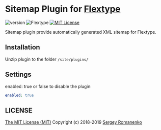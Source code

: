 # Sitemap Plugin for [Flextype](http://flextype.org/)
![version](https://img.shields.io/badge/version-1.6.0-brightgreen.svg?style=flat-square "Version")
![Flextype](https://img.shields.io/badge/Flextype-0.9.4-green.svg?style=flat-square "Flextype Version")
[![MIT License](https://img.shields.io/badge/license-MIT-blue.svg?style=flat-square)](https://github.com/flextype-plugins/tiny-url/blob/master/LICENSE.txt)

Sitemap plugin provide automatically generated XML sitemap for Flextype.

## Installation
Unzip plugin to the folder `/site/plugins/`

## Settings
enabled: true or false to disable the plugin

```yaml
enabled: true
```

## LICENSE
[The MIT License (MIT)](https://github.com/flextype-plugins/sitemap/blob/master/LICENSE) Copyright (c) 2018-2019 [Sergey Romanenko](https://github.com/Awilum)
